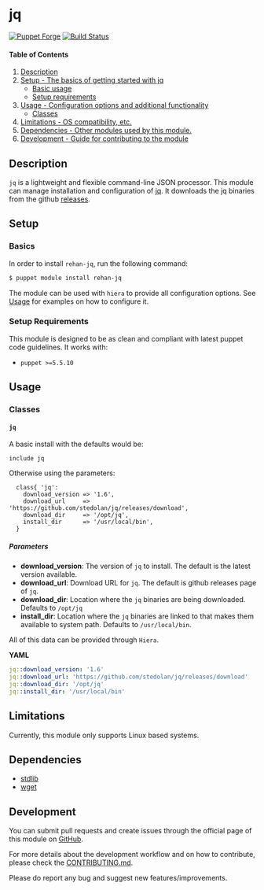 # jq

[![Puppet Forge](http://img.shields.io/puppetforge/v/rehan/jq.svg)](https://forge.puppetlabs.com/rehan/jq) [![Build Status](https://travis-ci.org/rehanone/puppet-jq.svg?branch=master)](https://travis-ci.org/rehanone/puppet-jq)

#### Table of Contents

1. [Description](#description)
2. [Setup - The basics of getting started with jq](#setup)
    * [Basic usage](#basics)
    * [Setup requirements](#setup-requirements)
3. [Usage - Configuration options and additional functionality](#usage)
    * [Classes](#classes)
4. [Limitations - OS compatibility, etc.](#limitations)
5. [Dependencies - Other modules used by this module.](#dependencies)
6. [Development - Guide for contributing to the module](#development)

## Description

`jq` is a lightweight and flexible command-line JSON processor. This module can manage installation and configuration of [jq](https://stedolan.github.io/jq/).
It downloads the jq binaries from the github [releases](https://github.com/stedolan/jq/releases).

## Setup

### Basics

In order to install `rehan-jq`, run the following command:
```bash
$ puppet module install rehan-jq
```
The module can be used with `hiera` to provide all configuration options. See [Usage](#usage) for examples on how to configure it.

### Setup Requirements

This module is designed to be as clean and compliant with latest puppet code guidelines. It works with:

  - `puppet >=5.5.10`

## Usage

### Classes

#### `jq`

A basic install with the defaults would be:
```puppet
include jq
```

Otherwise using the parameters:  
```puppet
  class{ 'jq':
    download_version => '1.6',
    download_url     => 'https://github.com/stedolan/jq/releases/download',
    download_dir     => '/opt/jq',
    install_dir      => '/usr/local/bin',
  }
```

##### Parameters

* **download_version**: The version of `jq` to install. The default is the latest version available.
* **download_url**: Download URL for `jq`. The default is github releases page of `jq`.
* **download_dir**: Location where the `jq` binaries are being downloaded. Defaults to `/opt/jq`
* **install_dir**: Location where the `jq` binaries are linked to that makes them available to system path. Defaults to `/usr/local/bin`.


All of this data can be provided through `Hiera`. 

**YAML**
```yaml
jq::download_version: '1.6'
jq::download_url: 'https://github.com/stedolan/jq/releases/download'
jq::download_dir: '/opt/jq'
jq::install_dir: '/usr/local/bin'
```


## Limitations

Currently, this module only supports Linux based systems.

## Dependencies

* [stdlib][1]
* [wget][2]

[1]:https://forge.puppet.com/puppetlabs/stdlib
[2]:https://forge.puppet.com/rehan/wget

## Development

You can submit pull requests and create issues through the official page of this module on [GitHub](https://github.com/rehanone/puppet-jq).

For more details about the development workflow and on how to contribute,
please check the [CONTRIBUTING.md](.github/CONTRIBUTING.md).

Please do report any bug and suggest new features/improvements.
